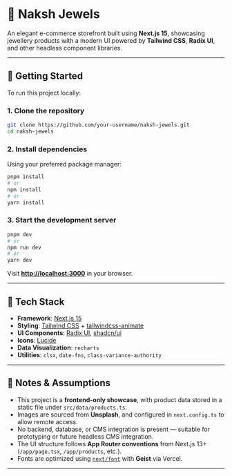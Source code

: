 
# 💎 Naksh Jewels

An elegant e-commerce storefront built using **Next.js 15**, showcasing jewellery products with a modern UI powered by **Tailwind CSS**, **Radix UI**, and other headless component libraries.

---

## 🚀 Getting Started

To run this project locally:

### 1. **Clone the repository**
```bash
git clone https://github.com/your-username/naksh-jewels.git
cd naksh-jewels
```

### 2. **Install dependencies**
Using your preferred package manager:

```bash
pnpm install
# or
npm install
# or
yarn install
```

### 3. **Start the development server**
```bash
pnpm dev
# or
npm run dev
# or
yarn dev
```

Visit **[http://localhost:3000](http://localhost:3000)** in your browser.

---

## 🧰 Tech Stack

- **Framework**: [Next.js 15](https://nextjs.org)
- **Styling**: [Tailwind CSS](https://tailwindcss.com) + [tailwindcss-animate](https://github.com/joe-bell/tailwindcss-animate)
- **UI Components**: [Radix UI](https://www.radix-ui.com/), [shadcn/ui](https://ui.shadcn.com/)
- **Icons**: [Lucide](https://lucide.dev)
- **Data Visualization**: `recharts`
- **Utilities**: `clsx`, `date-fns`, `class-variance-authority`

---

## 📝 Notes & Assumptions

- This project is a **frontend-only showcase**, with product data stored in a static file under `src/data/products.ts`.
- Images are sourced from **Unsplash**, and configured in `next.config.ts` to allow remote access.
- No backend, database, or CMS integration is present — suitable for prototyping or future headless CMS integration.
- The UI structure follows **App Router conventions** from Next.js 13+ (`/app/page.tsx`, `/app/products`, etc.).
- Fonts are optimized using [`next/font`](https://nextjs.org/docs/pages/building-your-application/optimizing/fonts) with **Geist** via Vercel.

---